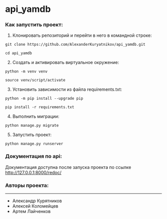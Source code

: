 # api_yamdb

### Как запустить проект:
1. Клонировать репозиторий и перейти в него в командной строке:

```
git clone https://github.com/AlexanderKuryatnikov/api_yamdb.git
```

```
cd api_yamdb
```

2. Cоздать и активировать виртуальное окружение:

```
python -m venv venv
```

```
source venv/script/activate
```

3. Установить зависимости из файла requirements.txt:

```
python -m pip install --upgrade pip
```

```
pip install -r requirements.txt
```

4. Выполнить миграции:

```
python manage.py migrate
```

5. Запустить проект:

```
python manage.py runserver
```

### Документация по api:
Документация доступна после запуска проекта по ссылке http://127.0.0.1:8000/redoc/

### Авторы проекта:
------
* Александр Курятников
* Алексей Коломейцев
* Артем Лайченков